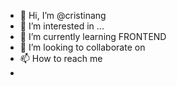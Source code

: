 - 👋 Hi, I’m @cristinang
- 👀 I’m interested in ...
- 🌱 I’m currently learning  FRONTEND
- 💞️ I’m looking to collaborate on 
- 📫 How to reach me  
- 

<!---
cristinang/cristinang is a ✨ special ✨ repository because its `README.md` (this file) appears on your GitHub profile.
You can click the Preview link to take a look at your changes.
--->
